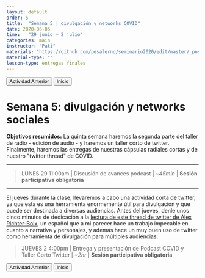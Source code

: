 ```yaml
---
layout: default
order: 5
title:  "Semana 5 | divulgación y networks COVID"
date: 2020-06-05
time:   "29 junio – 2 julio"
categories: main
instructor: "Pati"
materials: "https://github.com/pesalerno/seminario2020/edit/master/_posts/2020-06-05-5_Semana_5.md"
material-type: ""
lesson-type: entregas finales
---
```


<a href="https://pesalerno.github.io/seminario2020/main/2020/06/04/4_Semana_4.html"><button>Actividad Anterior</button></a>		<a href="https://pesalerno.github.io/seminario2020/"><button>Inicio</button></a>  

# Semana 5: divulgación y networks sociales


**Objetivos resumidos:** La quinta semana haremos la segunda parte del taller de radio - edición de audio - y haremos un taller corto de twitter. Finalmente, haremos las entregas de nuestras cápsulas radiales cortas y de nuestro "twitter thread" de COVID. 


----------------
> LUNES 29 11:00am | Discusión de avances podcast | *~45min* | **Sesión participativa obligatoria**

--------------

El jueves durante la clase, llevaremos a cabo una actividad corta de twitter, ya que esta es una herramienta enormemente útil para divulgación y que puede ser destinada a diversas audiencias. Antes del jueves, denle unos cinco minutos de dedicación a la [lectura de este thread de twitter de Alex Richter-Boix](https://twitter.com/BoixRichter/status/1274730471574982663), un español que a mi parecer hace un trabajo impecable en cuanto a narrativa y personajes, y además hace un muy buen uso de twitter como herramienta de divulgación para múltiples audiencias. 


 
> JUEVES 2 4:00pm | Entrega y presentación de Podcast COVID y Taller Corto Twitter | *~2hr* | **Sesión participativa obligatoria**




<a href="https://pesalerno.github.io/seminario2020/main/2020/06/04/4_Semana_4.html"><button>Actividad Anterior</button></a>		<a href="https://pesalerno.github.io/seminario2020/"><button>Inicio</button></a>  






